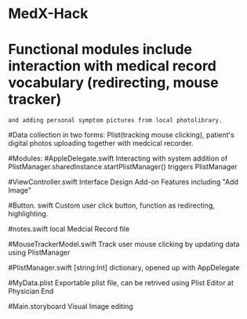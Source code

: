# MedX-Hack



 # Functional modules include interaction with medical record vocabulary (redirecting, mouse tracker) 
    and adding personal symptom pictures from local photolibrary. 
    
 #Data collection in two forms: Plist(tracking mouse clicking), patient's digital photos uploading 
 together with medcical recorder. 
    
 #Modules:
 #AppleDelegate.swift
    Interacting with system
    addition of PlistManager.sharedInstance.startPlistManager() triggers PlistManager

 #ViewController.swift
    Interface Design
    Add-on Features including "Add Image"
    
 
 #Button. swift
    Custom user click button, function as redirecting, highlighting.
 
 #notes.swift
    local Medcial Record file
 
 #MouseTrackerModel.swift
    Track user mouse clicking by updating data using PlistManager
 
 #PlistManager.swift
     [string:Int] dictionary, opened up with AppDelegate
     
 #MyData.plist
     Exportable plist file, can be retrived using Plist Editor at Physician End
 
 #Main.storyboard
    Visual Image editing 
 
 
 
 
 
 
 
 
